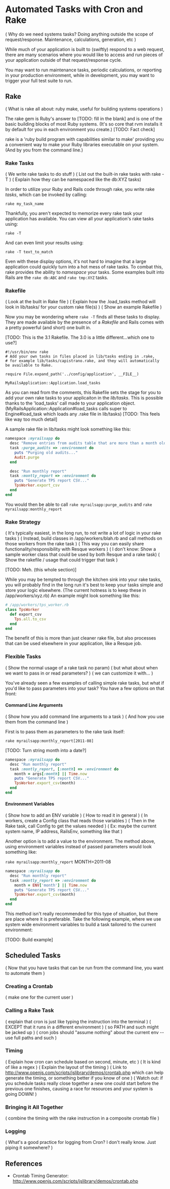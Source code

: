 # Automated Tasks with Cron and Rake

( Why do we need systems tasks? Doing anything outside the scope of request/response. Maintenance, calculations, generation, etc )

While much of your application is built to (swiftly) respond to a web request, there are many scenarios where you would like to access and run pieces of your application outside of that request/response cycle.

You may want to run maintenance tasks, periodic calculations, or reporting in your production environment, while in development, you may want to trigger your full test suite to run.

## Rake

( What is rake all about: ruby make, useful for building systems operations )

The rake gem is Ruby's answer to [TODO: fill in the blank] and is one of the basic building blocks of most Ruby systems. (It's so core that rvm installs it by default for you in each environment you create.) [TODO: Fact check]

rake is a 'ruby build program with capabilities similar to make' providing you a convenient way to make your Ruby libraries executable on your system. (And by you from the command line.) 

### Rake Tasks

( We write rake tasks to do stuff )
( List out the built-in rake tasks with rake -T )
( Explain how they can be namespaced like the db:XYZ tasks)

In order to utilize your Ruby and Rails code through rake, you write rake _tasks_, which can be invoked by calling:

`rake my_task_name`

Thankfully, you aren't expected to memorize every rake task your application has available. You can view all your application's rake tasks using:

`rake -T`

And can even limit your results using:

`rake -T text_to_match`

Even with these display options, it's not hard to imagine that a large application could quickly turn into a hot mess of rake tasks. To combat this, rake provides the ability to _namespace_ your tasks. Some examples built into Rails are the `rake db:ABC` and `rake tmp:XYZ` tasks.

### Rakefile

( Look at the built in Rake file )
( Explain how the .load_tasks method will look in lib/tasks/ for your custom rake file(s) )
( Show an example Rakefile )

Now you may be wondering where `rake -T` finds all these tasks to display. They are made available by the presence of a _Rakefile_ and Rails comes with a pretty powerful (and short) one built in.

[TODO: This is the 3.1 Rakefile. The 3.0 is a little different...which one to use?]

```
#!/usr/bin/env rake
# Add your own tasks in files placed in lib/tasks ending in .rake,
# for example lib/tasks/capistrano.rake, and they will automatically be available to Rake.

require File.expand_path('../config/application', __FILE__)

MyRailsApplication::Application.load_tasks
```

As you can read from the comments, this Rakefile sets the stage for you to add your own rake tasks to your applicaiton in the _lib/tasks_. This is possible thanks to the 'load_tasks' call made to your application object. (MyRailsApplication::Application#load_tasks calls super to Engine#load_task which loads any .rake file in lib/tasks) [TODO: This feels like way too much detail]

A sample rake file in lib/tasks might look something like this:

```ruby
namespace :myrailsapp do
  desc "Remove entries from audits table that are more than a month old"
  task :purge_audits => :environment do
    puts "Purging old audits..."
    Audit.purge
  end

  desc "Run monthly report"
  task :montly_report => :environment do
    puts "Generate TPS report CSV..."
    TpsWorker.export_csv
  end
end
```

You would then be able to call `rake myrailsapp:purge_audits` and `rake myrailsapp:monthly_report`

### Rake Strategy

( It's typically easiest, in the long run, to not write a lot of logic in your rake tasks )
( Instead, build classes in /app/workers/blah.rb and call methods on those workers from the rake task )
( This way you can easily share functionality/responsibility with Resque workers )
( I don't know: Show a sample worker class that could be used by both Resque and a rake task)
( Show the rakefile / usage that could trigger that task )

[TODO: Meh. (this whole section)]

While you may be tempted to through the kitchen sink into your rake tasks, you will probably find in the long run it's best to keep your tasks simple and store your logic elsewhere. (The current hotness is to keep these in /app/workers/xyz.rb) An example might look something like this:

```ruby
# /app/workers/tps_worker.rb
class TpsWorker
  def export_csv
    Tps.all.to_csv
  end
end
```

The benefit of this is more than just cleaner rake file, but also processes that can be used elsewhere in your application, like a Resque job.

### Flexible Tasks

( Show the normal usage of a rake task no param)
( but what about when we want to pass in or read parameters? )
( we can customize it with... )

You've already seen a few examples of calling simple rake tasks, but what if you'd like to pass parameters into your task? You have a few options on that front:

#### Command Line Arguments

( Show how you add command line arguments to a task )
( And how you use them from the command line )

First is to pass them as parameters to the rake task itself:

`rake myrailsapp:monthly_report[2011-08]`

[TODO: Turn string month into a date?]

```ruby
namespace :myrailsapp do
  desc "Run monthly report"
  task :montly_report, [:month] => :environment do
    month = args[:month] || Time.now
    puts "Generate TPS report CSV..."
    TpsWorker.export_csv(month)
  end
end
```

#### Environment Variables

( Show how to add an ENV variable )
( How to read it in general )
( In workers, create a Config class that reads those variables )
( Then in the Rake task, call Config to get the values needed )
( Ex: maybe the current system name, IP address, RailsEnv, something like that )

Another option is to add a value to the environment. The method above, using environment variables instead of passed parameters would look something like:

`rake myrailsapp:monthly_report` MONTH=2011-08

```ruby
namespace :myrailsapp do
  desc "Run monthly report"
  task :montly_report => :environment do
    month = ENV['month'] || Time.now
    puts "Generate TPS report CSV..."
    TpsWorker.export_csv(month)
  end
end
```

This method isn't really recommended for this type of situation, but there are place where it is preferable. Take the following example, where we use system wide environment variables to build a task tailored to the current environment:

[TODO: Build example]

## Scheduled Tasks

( Now that you have tasks that can be run from the command line, you want to automate them )

### Creating a Crontab

( make one for the current user )

### Calling a Rake Task

( explain that cron is just like typing the instruction into the terminal )
( EXCEPT that it runs in a different environment )
( so PATH and such might be jacked up )
( cron jobs should "assume nothing" about the current env -- use full paths and such )

### Timing

( Explain how cron can schedule based on second, minute, etc )
( It is kind of like a regex )
( Explain the layout of the timing )
( Link to http://www.openjs.com/scripts/jslibrary/demos/crontab.php which can help generate the timing, or something better if you know of one )
( Watch out: if you schedule tasks really close together a new one could start before the previous one finishes, causing a race for resources and your system is going DOWN! )

### Bringing it All Together

( combine the timing with the rake instruction in a composite crontab file )

### Logging

( What's a good practice for logging from Cron? I don't really know. Just piping it somewhere? )

## References

* Crontab Timing Generator: http://www.openjs.com/scripts/jslibrary/demos/crontab.php